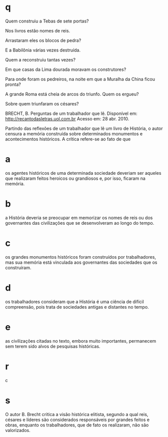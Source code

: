 # q
Quem construiu a Tebas de sete portas?

Nos livros estão nomes de reis.

Arrastaram eles os blocos de pedra?

E a Babilônia várias vezes destruída.

Quem a reconstruiu tantas vezes?

Em que casas da Lima dourada moravam os construtores?

Para onde foram os pedreiros, na noite em que a Muralha da China ficou pronta?

A grande Roma está cheia de arcos do triunfo. Quem os ergueu?

Sobre quem triunfaram os césares?

BRECHT, B. Perguntas de um trabalhador que lê. Disponível em: http://recantodasletras.uol.com.br Acesso em: 28 abr. 2010.

Partindo das reflexões de um trabalhador que lê um livro de História, o autor censura a memória construída sobre determinados monumentos e acontecimentos históricos. A crítica refere-se ao fato de que

# a
os agentes históricos de uma determinada sociedade deveriam ser aqueles que realizaram feitos heroicos ou grandiosos e, por isso, ficaram na memória.

# b
a História deveria se preocupar em memorizar os nomes de reis ou dos governantes das civilizações que se desenvolveram ao longo do tempo.

# c
os grandes monumentos históricos foram construídos por trabalhadores, mas sua memória está vinculada aos governantes das sociedades que os construíram.

# d
os trabalhadores consideram que a História é uma ciência de difícil compreensão, pois trata de sociedades antigas e distantes no tempo.

# e
as civilizações citadas no texto, embora muito importantes, permanecem sem terem sido alvos de pesquisas históricas.

# r
c

# s
O autor B. Brecht critica a visão histórica elitista, segundo a qual reis, césares e líderes são considerados responsáveis por grandes feitos e obras, enquanto os trabalhadores, que de fato os realizaram, não são valorizados.
